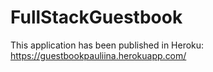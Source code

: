 # FullStackGuestbook

This application has been published in Heroku: https://guestbookpauliina.herokuapp.com/ 
